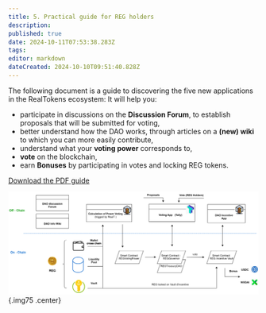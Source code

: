 ```yaml
---
title: 5. Practical guide for REG holders
description: 
published: true
date: 2024-10-11T07:53:38.283Z
tags: 
editor: markdown
dateCreated: 2024-10-10T09:51:40.828Z
---
```


The following document is a guide to discovering the five new applications in the RealTokens ecosystem:
It will help you:

- participate in discussions on the **Discussion Forum**, to establish proposals that will be submitted for voting,
- better understand how the DAO works, through articles on a **(new) wiki** to which you can more easily contribute,
- understand what your **voting power** corresponds to,
- **vote** on the blockchain,
- earn **Bonuses** by participating in votes and locking REG tokens.


[Download the PDF guide](/en/assets/document/tuto_gouv_en.pdf)

![dao_gov_en.svg](/imag-en/dao_gov_en.svg){.img75 .center}

